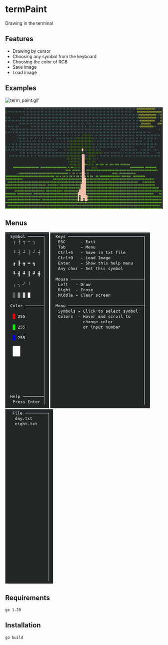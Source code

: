 # termPaint
Drawing in the terminal

## Features
- Drawing by cursor
- Choosing any symbol from the keyboard
- Choosing the color of RGB
- Save image
- Load image

## Examples

![term_paint.gif](screenshots/term_paint.gif)

![2023-07-09_12-02.png](screenshots/2023-07-09_12-02.png)

## Menus

![menu.png](screenshots/menu.png)   ![helpMenu.png](screenshots/helpMenu.png)![file.png](screenshots/file.png)


## Requirements
```agsl
go 1.20
```

## Installation
```bash
go build
```